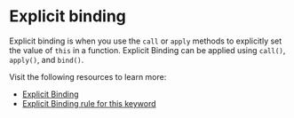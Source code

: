 # Explicit binding

Explicit binding is when you use the `call` or `apply` methods to explicitly set the value of `this` in a function. Explicit Binding can be applied using `call()`, `apply()`, and `bind()`.

Visit the following resources to learn more:

- [Explicit Binding](https://medium.com/swlh/javascript-this-ac28f8e0f65d)
- [Explicit Binding rule for this keyword](https://medium.com/@msinha2801/explicit-binding-rule-for-this-keyword-in-js-712405b0a11)
